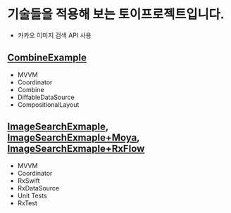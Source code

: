 
# 기술들을 적용해 보는 토이프로젝트입니다.

- 카카오 이미지 검색 API 사용

## [CombineExample](https://github.com/pcugogo/ImageSearchExampleRxMVVM/tree/master/CombineExample)

- MVVM
- Coordinator
- Combine
- DiffableDataSource
- CompositionalLayout

## [ImageSearchExmaple](https://github.com/pcugogo/ImageSearchExampleRxMVVM/tree/master/ImageSearchExample), [ImageSearchExmaple+Moya](https://github.com/pcugogo/ImageSearchExampleRxMVVM/tree/master/MoyaExample/ImageSearchExample), [ImageSearchExmaple+RxFlow](https://github.com/pcugogo/ImageSearchExampleRxMVVM/tree/master/RxFlowExample/ImageSearchExample)

- MVVM
- Coordinator
- RxSwift
- RxDataSource
- Unit Tests
- RxTest
